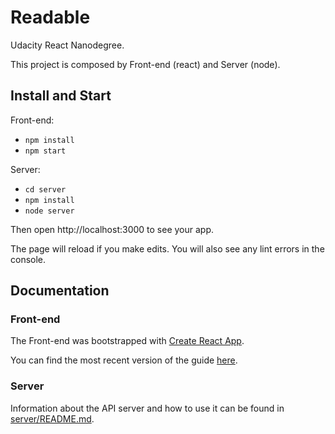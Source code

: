 # Readable
Udacity React Nanodegree.

This project is composed by Front-end (react) and Server (node).

## Install and Start
Front-end:
  - `npm install`
  - `npm start`

Server:
  - `cd server`
  - `npm install`
  - `node server`

Then open http://localhost:3000 to see your app.

The page will reload if you make edits.
You will also see any lint errors in the console.

## Documentation

### Front-end
The Front-end was bootstrapped with [Create React App](https://github.com/facebookincubator/create-react-app).

You can find the most recent version of the guide [here](https://github.com/facebook/create-react-app/blob/master/packages/react-scripts/template/README.md).


### Server
Information about the API server and how to use it can be found in [server/README.md](server/README.md).
